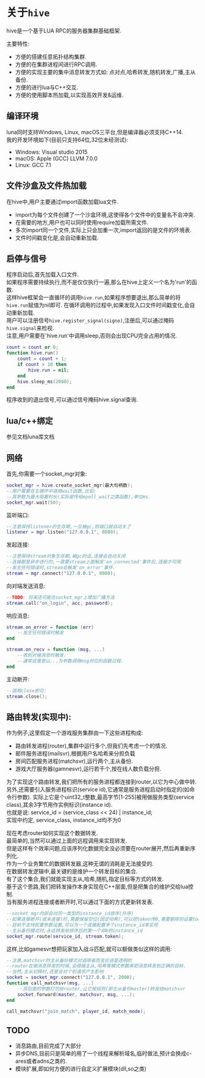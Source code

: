 # 关于`hive`

hive是一个基于LUA RPC的服务器集群基础框架.

主要特性:

- 方便的搭建任意拓扑结构集群.
- 方便的在集群进程间进行RPC调用.
- 方便的实现主要的集中消息转发方式如: 点对点,哈希转发,随机转发,广播,主从备份.
- 方便的进行lua与C++交互.
- 方便的使用脚本热加载,以实现高效开发&运维.

## 编译环境

luna同时支持Windows, Linux, macOS三平台,但是编译器必须支持C++14.  
我的开发环境如下(目前只支持64位,32位未经测试):

- Windows: Visual studio 2015
- macOS: Apple (GCC) LLVM 7.0.0
- Linux: GCC 7.1

## 文件沙盒及文件热加载

在hive中,用户主要通过import函数加载lua文件.
- import为每个文件创建了一个沙盒环境,这使得各个文件中的变量名不会冲突.
- 在需要的地方,用户也可以同时使用require加载所需文件.
- 多次import同一个文件,实际上只会加重一次,import返回的是文件的环境表.
- 文件时间戳变化是,会自动重新加载.

## 启停与信号

程序启动后,首先加载入口文件.  
如果程序需要持续执行,而不是仅仅执行一遍,那么在hive上定义一个名为'run'的函数.   
这样hive框架会一直循环的调用`hive.run`,如果程序想要退出,那么简单的将`hive.run`赋值为nil即可.
在循环调用的过程中,如果发现入口文件时间戳变化,会自动重新加载.   
用户可以注册信号`hive.register_signal(signo)`,注册后,可以通过掩码`hive.signal`来检视.  
注意,用户需要在'hive.run'中调用sleep,否则会出现CPU完全占用的情况.  

```lua
count = count or 0;
function hive.run()
    count = count + 1;	
	if count > 10 then
		hive.run = nil;
	end
    hive.sleep_ms(2000);	
end
```

程序收到的退出信号,可以通过信号掩码hive.signal查询.

## lua/c++绑定
参见文档luna库文档

## 网络
首先,你需要一个socket\_mgr对象:

```lua
socket_mgr = hive.create_socket_mgr(最大句柄数);
--用户需要在主循环中调用wait函数,比如:
--其参数为最大阻塞时长(实际是传给epoll_wait之类函数),单位ms.
socket_mgr.wait(50);
```

监听端口:

```lua
--注意保持listener的生存期,一旦被gc,则端口就自动关了
listener = mgr.listen("127.0.0.1", 8080);
```

发起连接:

```lua
--注意保持stream对象生存期,被gc的话,连接会自动关闭
--连接都是异步进行的,一直要stream上面触发'on_connected'事件后,连接才可用
--发生任何错误时,stream会触发'on_error'事件.
stream = mgr.connect("127.0.0.1", 8080);
```

向对端发送消息:

```lua
--TODO: 将来还可能在socket_mgr上增加广播方法
stream.call("on_login", acc, password);
```

响应消息:

```lua
stream.on_error = function (err)
    --发生任何错误时触发
end

stream.on_recv = function (msg, ...)
    --收到对端消息时触发.
    --通常这里是以...为参数调用msg对应的函数过程.
end
```

主动断开:

```lua
--调用close即可:
stream.close();
```

## 路由转发(实现中):
作为例子,这里假定一个游戏服务集群由一下这些进程构成:
- 路由转发进程(router),集群中运行多个,但我们先考虑一个的情况. 
- 邮件服务进程(mailsvr),根据用户名哈希来分担负载
- 房间匹配服务进程(matchsvr),运行两个,主从备份.
- 游戏大厅服务器(gamnesvr),运行若干个,按在线人数负载分担.

为了实现这个路由转发,我们把所有的服务进程都连接到router,以它为中心做中转.  
另外,还需要引入服务进程标识(service id),它通常是服务进程启动时指定的(如命令行参数).
实际上它是个uint32\_t整数,最高字节[1-255]被用做服务类型(service class),其余3字节用作实例标识(instance id).  
也就是说: service\_id = (service\_class << 24) | instance\_id;  
实现中约定, service\_class, instance\_id均不为0

现在考虑router如何实现这个数据转发.  
最简单的,当然可以通过上面的远程调用来实现转发.  
但是这样有个效率问题,应该序列化数据完全没必须要在router展开,然后再重新序列化.  
作为一个业务繁忙的数据转发器,这种无谓的消耗是无法接受的.  
在数据转发逻辑中,最关键的是维护一个转发目标的集合.   
有了这个集合,我们就能实现主从,哈希,随机,指定目标等方式的转发.  
基于这个思路,我们把转发操作本身实现在C++层面,但是把集合的维护交给lua控制.  
当有服务进程连接或者断开时,可以通过下面的方式更新转发表.  

```lua
--socket_mgr内部会对同一类型的instance_id排序(升序)
--如果连接断开(或未连接)时,需要保留空位(固定哈希),可以把token传0,需要删除则设置token为nil
--目前不支持权重参数设置,可以为一个连接配置多个instance_id来实现
--主从备份模式时,永远转发给排序后的第一个非0的instance_id
socket_mgr.route(service_id, stream.token);
```

这样,比如gamesvr想把玩家加入战斗匹配,就可以额做类似这样的调用:

```lua
--注意,matchsvr的主从备份模式对调用者而言应该是透明的
--router在做消息转发的时候,会根据主从,哈希等模式参数来把消息转发到正确的目标. 
--当然,主从切换时,还是会对个别请求产生影响
socket = socket_mgr.connect("127.0.0.1", 2000);
function call_matchsvr(msg, ...)
	--将后面的参数打包给router,让它按规则(即主从备份master)转发给matchsvr
	socket.forward(master, matchsvr, msg, ...);
end

call_matchsvr("join_match", player_id, match_mode);
```


## TODO
- 消息路由,目前完成了大部分
- 异步DNS,目前只是简单的用了一个线程来解析域名,临时做法,预计会换成c-ares或者adns之类的.
- 模块扩展,即如何方便的进行自定义扩展模块(dll,so之类)


